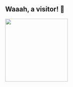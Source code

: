 ## Waaah, a visitor! 👋  
<img src="https://media.tenor.com/gMMfA6VubBTAAAAd/flcl.gif" width="200"/>



<!--
**Ryyan-Choudhary/Ryyan-Choudhary** is a ✨ _special_ ✨ repository because its `README.md` (this file) appears on your GitHub profile.

Here are some ideas to get you started:

- 🔭 I’m currently working on ...
- 🌱 I’m currently learning ...
- 👯 I’m looking to collaborate on ...
- 🤔 I’m looking for help with ...
- 💬 Ask me about ...
- 📫 How to reach me: ...
- 😄 Pronouns: ...
- ⚡ Fun fact: ...
-->

